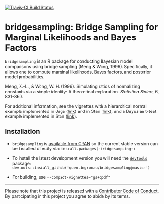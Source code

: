 [![Travis-CI Build Status](https://travis-ci.org/quentingronau/bridgesampling.svg?branch=master)](https://travis-ci.org/quentingronau/bridgesampling)


bridgesampling: Bridge Sampling for Marginal Likelihoods and Bayes Factors
====

`bridgesampling` is an R package for conducting Bayesian model comparisons using bridge sampling (Meng & Wong, 1996).
Specifically, it allows one to compute marginal likelihoods, Bayes factors, and posterior model probabilities.

Meng, X.-L., & Wong, W. H. (1996). Simulating ratios of normalizing constants via a simple identity: A theoretical exploration. *Statistica Sinica*, 6, 831-860.

For additional information, see the vignettes with a hierarchical normal example implemented in Jags ([link](https://htmlpreview.github.io/?https://github.com/quentingronau/bridgesampling/blob/master/inst/doc/bridgesampling_example_jags.html)) and in Stan ([link](https://htmlpreview.github.io/?https://github.com/quentingronau/bridgesampling/blob/master/inst/doc/bridgesampling_example_stan.html)), and a Bayesian t-test example implemented in Stan ([link](https://htmlpreview.github.io/?https://github.com/quentingronau/bridgesampling/blob/master/inst/doc/bridgesampling_stan_ttest.html)).


## Installation

- `bridgesampling` is [available from CRAN](https://cloud.r-project.org/package=bridgesampling) so the current stable version can be installed directly via: `install.packages("bridgesampling")`

- To install the latest development version you will need the [`devtools`](https://github.com/hadley/devtools) package: 
  `devtools::install_github("quentingronau/bridgesampling@master")`
  
- For building, use `--compact-vignettes="gs+qpdf"`

----
Please note that this project is released with a [Contributor Code of Conduct](CONDUCT.md). By participating in this project you agree to abide by its terms.
